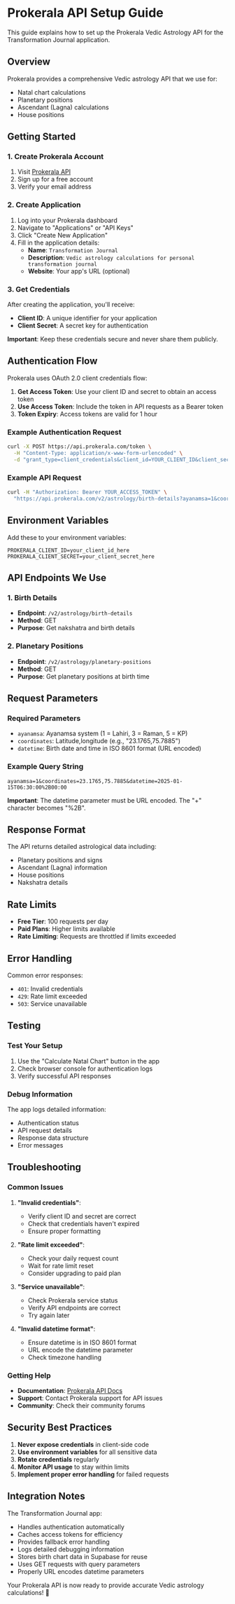 # Prokerala API Setup Guide

This guide explains how to set up the Prokerala Vedic Astrology API for the Transformation Journal application.

## Overview

Prokerala provides a comprehensive Vedic astrology API that we use for:
- Natal chart calculations
- Planetary positions
- Ascendant (Lagna) calculations
- House positions

## Getting Started

### 1. Create Prokerala Account

1. Visit [Prokerala API](https://api.prokerala.com/)
2. Sign up for a free account
3. Verify your email address

### 2. Create Application

1. Log into your Prokerala dashboard
2. Navigate to "Applications" or "API Keys"
3. Click "Create New Application"
4. Fill in the application details:
   - **Name**: `Transformation Journal`
   - **Description**: `Vedic astrology calculations for personal transformation journal`
   - **Website**: Your app's URL (optional)

### 3. Get Credentials

After creating the application, you'll receive:
- **Client ID**: A unique identifier for your application
- **Client Secret**: A secret key for authentication

**Important**: Keep these credentials secure and never share them publicly.

## Authentication Flow

Prokerala uses OAuth 2.0 client credentials flow:

1. **Get Access Token**: Use your client ID and secret to obtain an access token
2. **Use Access Token**: Include the token in API requests as a Bearer token
3. **Token Expiry**: Access tokens are valid for 1 hour

### Example Authentication Request

```bash
curl -X POST https://api.prokerala.com/token \
  -H "Content-Type: application/x-www-form-urlencoded" \
  -d "grant_type=client_credentials&client_id=YOUR_CLIENT_ID&client_secret=YOUR_CLIENT_SECRET"
```

### Example API Request

```bash
curl -H "Authorization: Bearer YOUR_ACCESS_TOKEN" \
  "https://api.prokerala.com/v2/astrology/birth-details?ayanamsa=1&coordinates=23.1765,75.7885&datetime=2025-01-15T06:30:00%2B00:00"
```

## Environment Variables

Add these to your environment variables:

```env
PROKERALA_CLIENT_ID=your_client_id_here
PROKERALA_CLIENT_SECRET=your_client_secret_here
```

## API Endpoints We Use

### 1. Birth Details
- **Endpoint**: `/v2/astrology/birth-details`
- **Method**: GET
- **Purpose**: Get nakshatra and birth details

### 2. Planetary Positions
- **Endpoint**: `/v2/astrology/planetary-positions`
- **Method**: GET
- **Purpose**: Get planetary positions at birth time

## Request Parameters

### Required Parameters
- `ayanamsa`: Ayanamsa system (1 = Lahiri, 3 = Raman, 5 = KP)
- `coordinates`: Latitude,longitude (e.g., "23.1765,75.7885")
- `datetime`: Birth date and time in ISO 8601 format (URL encoded)

### Example Query String
```
ayanamsa=1&coordinates=23.1765,75.7885&datetime=2025-01-15T06:30:00%2B00:00
```

**Important**: The datetime parameter must be URL encoded. The "+" character becomes "%2B".

## Response Format

The API returns detailed astrological data including:
- Planetary positions and signs
- Ascendant (Lagna) information
- House positions
- Nakshatra details

## Rate Limits

- **Free Tier**: 100 requests per day
- **Paid Plans**: Higher limits available
- **Rate Limiting**: Requests are throttled if limits exceeded

## Error Handling

Common error responses:
- `401`: Invalid credentials
- `429`: Rate limit exceeded
- `503`: Service unavailable

## Testing

### Test Your Setup

1. Use the "Calculate Natal Chart" button in the app
2. Check browser console for authentication logs
3. Verify successful API responses

### Debug Information

The app logs detailed information:
- Authentication status
- API request details
- Response data structure
- Error messages

## Troubleshooting

### Common Issues

1. **"Invalid credentials"**:
   - Verify client ID and secret are correct
   - Check that credentials haven't expired
   - Ensure proper formatting

2. **"Rate limit exceeded"**:
   - Check your daily request count
   - Wait for rate limit reset
   - Consider upgrading to paid plan

3. **"Service unavailable"**:
   - Check Prokerala service status
   - Verify API endpoints are correct
   - Try again later

4. **"Invalid datetime format"**:
   - Ensure datetime is in ISO 8601 format
   - URL encode the datetime parameter
   - Check timezone handling

### Getting Help

- **Documentation**: [Prokerala API Docs](https://api.prokerala.com/docs)
- **Support**: Contact Prokerala support for API issues
- **Community**: Check their community forums

## Security Best Practices

1. **Never expose credentials** in client-side code
2. **Use environment variables** for all sensitive data
3. **Rotate credentials** regularly
4. **Monitor API usage** to stay within limits
5. **Implement proper error handling** for failed requests

## Integration Notes

The Transformation Journal app:
- Handles authentication automatically
- Caches access tokens for efficiency
- Provides fallback error handling
- Logs detailed debugging information
- Stores birth chart data in Supabase for reuse
- Uses GET requests with query parameters
- Properly URL encodes datetime parameters

Your Prokerala API is now ready to provide accurate Vedic astrology calculations! 🌟 